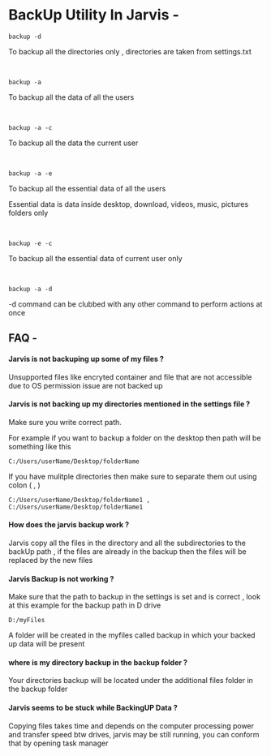 # BackUp Utility In Jarvis - 

```
backup -d 
```
To backup all the directories only , directories are taken from settings.txt

&nbsp;
```
backup -a
```
To backup all the data of all the users

&nbsp;
```
backup -a -c
```
To backup all the data the current user

&nbsp;
```
backup -a -e
```
To backup all the essential data of all the users
 
Essential data is data inside desktop, download, videos, music, pictures folders only

&nbsp;
```
backup -e -c 
```
To backup all the essential data of current user only

&nbsp;
```
backup -a -d
```
-d command can be clubbed with any other command to perform actions at once

## FAQ - 

#### Jarvis is not backuping up some of my files ?

Unsupported files like encryted container and file that are not accessible due to OS permission issue are not backed up

#### Jarvis is not backing up my directories mentioned in the settings file ?

Make sure you write correct path.

For example if you want to backup a folder on the desktop then path will be something like this 

```C:/Users/userName/Desktop/folderName```

If you have mulitple directories then make sure to separate them out using colon ( , ) 

```C:/Users/userName/Desktop/folderName1 , C:/Users/userName/Desktop/folderName1```

#### How does the jarvis backup work ?
Jarvis copy all the files in the directory and all the subdirectories to the backUp path , if the files are already in the backup then the files will be replaced by the new files

#### Jarvis Backup is not working ?
Make sure that the path to backup in the settings is set and is correct , look at this example for the backup path in D drive

```D:/myFiles```

A folder will be created in the myfiles called backup in which your backed up data will be present

#### where is my directory backup in the backup folder ?
Your directories backup will be located under the additional files folder in the backup folder

#### Jarvis seems to be stuck while BackingUP Data ?
Copying files takes time and depends on the computer processing power and transfer speed btw drives, jarvis may be still running, you can conform that by opening task manager
